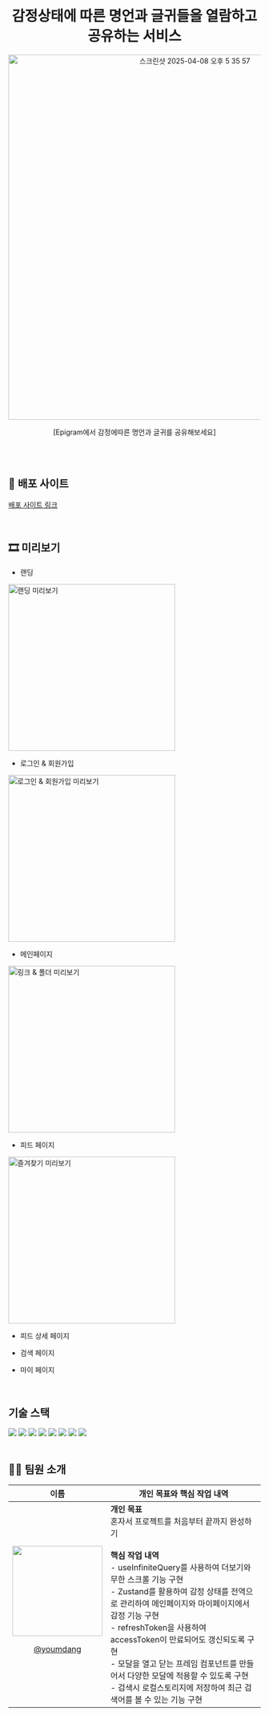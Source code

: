 <br/><br/><br/>

<div align="center">
  <h1>감정상태에 따른 명언과 글귀들을 열람하고 공유하는 서비스</h1>
  
  <img width="729" alt="스크린샷 2025-04-08 오후 5 35 57" src="https://github.com/user-attachments/assets/c256a579-c017-4135-9d1b-4ac66c82cdbb" />
  <p>[Epigram에서 감정에따른 명언과 글귀를 공유해보세요]</p>
</div>

<br/><br/>

## 📄 배포 사이트
[배포 사이트 링크](https://ott-moving.vercel.app/)

<br/>

## 🎞 미리보기

- 랜딩

<img style='width: 333px;' src='./readmeSource/gif/landing-page.gif' alt='랜딩 미리보기'/>
<br/>

- 로그인 & 회원가입

<img style='width: 333px;' src='./readmeSource/gif/sign-form.gif' alt='로그인 & 회원가입 미리보기'/>
<br/>

- 메인페이지

<img style='width: 333px;' src='./readmeSource/gif/link-page.gif' alt='링크 & 폴더 미리보기'/>
<br/>

- 피드 페이지

<img style='width: 333px;' src='./readmeSource/gif/favorite-page.gif' alt='즐겨찾기 미리보기'/>
<br/>

- 피드 상세 페이지

- 검색 페이지

- 마이 페이지

<br/>

## 기술 스택

<div>
<img src="https://img.shields.io/badge/TypeScript-3178C6?style=flat-square&logo=TypeScript&logoColor=white"/>
<img src="https://img.shields.io/badge/REACT-61DAFB?style=flat-square&logo=React&logoColor=black"/>
<img src="https://img.shields.io/badge/NEXT.js-000000?style=flat-square&logo=nextdotjs&logoColor=white"/>
<img src="https://img.shields.io/badge/Tailwindcss-06B6D4?style=flat-square&logo=tailwindcss&logoColor=white"/>
<img src="https://img.shields.io/badge/Axios-5A29E4?style=flat-square&logo=axios&logoColor=white"/>
<img src="https://img.shields.io/badge/TanstackReactQuery-FF4154?style=flat-square&logo=reactquery&logoColor=white"/>
<img src="https://img.shields.io/badge/ReactHookForm-EC5990?style=flat-square&logo=reacthookform&logoColor=white"/>
<img src="https://img.shields.io/badge/TsPattern-3178C6?style=flat-square&logo=TypeScript&logoColor=white"/>
</div>

<br/>

## 🙍‍♂️ 팀원 소개

|이름|개인 목표와 핵심 작업 내역|
| - | - |
|<img src="https://github.com/user-attachments/assets/099b982a-3016-4603-aa34-ebdf97df4c8b" width="180"/> <p align='center'>[@youmdang](https://github.com/youmdang)</p>|**개인 목표** <br> 혼자서 프로젝트를 처음부터 끝까지 완성하기 <br> <br> **핵심 작업 내역** <br> - useInfiniteQuery를 사용하여 더보기와 무한 스크롤 기능 구현 <br> - Zustand를 활용하여 감정 상태를 전역으로 관리하여 메인페이지와 마이페이지에서 감정 기능 구현 <br> - refreshToken을 사용하여 accessToken이 만료되어도 갱신되도록 구현 <br> - 모달을 열고 닫는 프레임 컴포넌트를 만들어서 다양한 모달에 적용할 수 있도록 구현 <br> - 검색시 로컬스토리지에 저장하여 최근 검색어를 볼 수 있는 기능 구현 |

